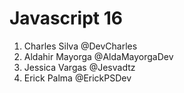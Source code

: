 # Javascript 16

1. Charles Silva @DevCharles
2. Aldahir Mayorga @AldaMayorgaDev
3. Jessica Vargas @Jesvadtz
4. Erick Palma @ErickPSDev